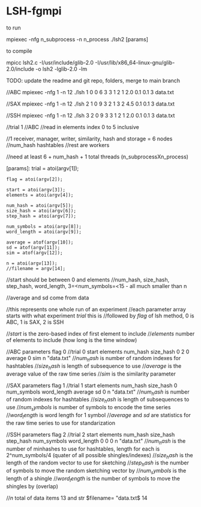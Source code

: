 # LSH-fgmpi

to run

mpiexec -nfg n_subprocess -n n_process ./lsh2 [params]

to compile

mpicc lsh2.c -I/usr/include/glib-2.0 -I/usr/lib/x86_64-linux-gnu/glib-2.0/include -o lsh2 -lglib-2.0 -lm




TODO: update the readme and git repo, folders, merge to main branch

//ABC
mpiexec -nfg 1 -n 12 ./lsh 1 0 0 6 3 3 1 2 1 2.0 0.1 0.1 3 data.txt

//SAX
mpiexec -nfg 1 -n 12 ./lsh 2 1 0 9 3 2 1 3 2 4.5 0.1 0.1 3 data.txt

//SSH
mpiexec -nfg 1 -n 12 ./lsh 3 2 0 9 3 3 1 2 1 2.0 0.1 0.1 3 data.txt

//trial 1
//ABC
//read in elements index 0 to 5 inclusive

//1 receiver, manager, writer, similarity, hash and storage = 6 nodes
//num_hash hashtables
//rest are workers

//need at least 6 + num_hash + 1 total threads (n_subprocessXn_process)

[params]:
	trial = atoi(argv[1]);
	
	flag = atoi(argv[2]);
	
	start = atoi(argv[3]);
	elements = atoi(argv[4]);
	
	num_hash = atoi(argv[5]);
	size_hash = atoi(argv[6]);
	step_hash = atoi(argv[7]);
	
	num_symbols = atoi(argv[8]);
	word_length = atoi(argv[9]);

	average = atof(argv[10]);
	sd = atof(argv[11]);
	sim = atof(argv[12]);
	
    n = atoi(argv[13]);
	//filename = argv[14];
	
//start should be between 0 and elements
//num_hash, size_hash, step_hash, word_length, 3=<num_symbols=<15 - all much smaller than n

//average and sd come from data 	
	
//this represents one whole run of an experiment
//each parameter array starts with what experiment $trial$ this is
//followed by $flag$ of lsh method, 0 is ABC, 1 is SAX, 2 is SSH

//$start$ is the zero-based index of first element to include
//$elements$ number of elements to include (how long is the time window)

//ABC parameters flag 0
//trial 0 start elements num_hash size_hash 0 2 0 average 0 sim n "data.txt"
//$num_hash$ is number of random indexes for hashtables
//$size_hash$ is length of subsequence to use
//$average$ is the average value of the raw time series
//$sim$ is the similarity parameter 

//SAX parameters flag 1
//trial 1 start elements num_hash size_hash 0 num_symbols word_length average sd 0 n "data.txt"
//$num_hash$ is number of random indexes for hashtables
//$size_hash$ is length of subsequences to use
//$num_symbols$ is number of symbols to encode the time series
//$word_length$ is word length for 1 symbol
//$average$ and $sd$ are statistics for the raw time series to use for standarization

//SSH parameters flag 2
//trial 2 start elements num_hash size_hash step_hash num_symbols word_length 0 0 0 n "data.txt"
//$num_hash$ is the number of minhashes to use for hashtables, length for each is 2^num_symbols/4 (quater of all possible shingles/indexes)
//$size_hash$ is the length of the random vector to use for sketching
//$step_hash$ is the number of symbols to move the random sketching vector by
//$num_symbols$ is the length of a shingle
//$word_length$ is the number of symbols to move the shingles by (overlap)

//$n$ total of data items 13 and str $filename= "data.txt$ 14
